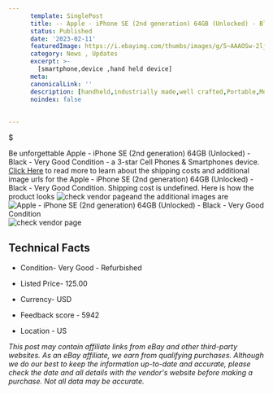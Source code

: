 ```yaml
---
      template: SinglePost
      title: -- Apple - iPhone SE (2nd generation) 64GB (Unlocked) - Black - Very Good Condition
      status: Published
      date: '2023-02-11'
      featuredImage: https://i.ebayimg.com/thumbs/images/g/5~AAAOSw-2lj4~dD/s-l225.jpg
      category: News , Updates
      excerpt: >-
        [smartphone,device ,hand held device]
      meta:
      canonicalLink: ''
      description: [handheld,industrially made,well crafted,Portable,Mobile,Compact,Convenient,Lightweight,Maneuverable,Man-portable,Miniature,Carriable,Hand-held,Light,Holdable,Transportable,Mobile device,Pocket-sized,On-the-go,Wireless,Cordless,Compact size,Convenient size, smartphone,device ,hand held device]
      noindex: false
      
        
---
```

$

Be unforgettable Apple - iPhone SE (2nd generation) 64GB (Unlocked) - Black - Very Good Condition - a 3-star Cell Phones & Smartphones device. [Click Here](https://www.ebay.com/itm/284766284847?hash=item424d64ac2f%3Ag%3A5%7EAAAOSw-2lj4%7EdD&mkevt=1&mkcid=1&mkrid=711-53200-19255-0&campid=%253CePNCampaignId%253E&customid=%253CreferenceId%253E&toolid=10049) to read more to learn about the shipping costs and additional image urls for the Apple - iPhone SE (2nd generation) 64GB (Unlocked) - Black - Very Good Condition. Shipping cost is undefined. Here is how the product looks ![check vendor page](https://i.ebayimg.com/thumbs/images/g/5~AAAOSw-2lj4~dD/s-l225.jpg)and the additional images are![Apple - iPhone SE (2nd generation) 64GB (Unlocked) - Black - Very Good Condition](https://i.ebayimg.com/images/g/5~AAAOSw-2lj4~dD/s-l1600.jpg)![check vendor page](https://origin-galleryplus.ebayimg.com/ws/web/284766284847_2_0_1/225x225.jpg)



 ## Technical Facts 



     
      

 - Condition- Very Good - Refurbished 


      

 - Listed Price- 125.00 


      

 - Currency- USD 


      

 - Feedback score - 5942 


      

 - Location - US 


      
      

 *_This post may contain affiliate links from eBay and other third-party websites. As an eBay affiliate, we earn from qualifying purchases. Although we do our best to keep the information up-to-date and accurate, please check the date and all details with the vendor's website before making a purchase. Not all data may be accurate._*






